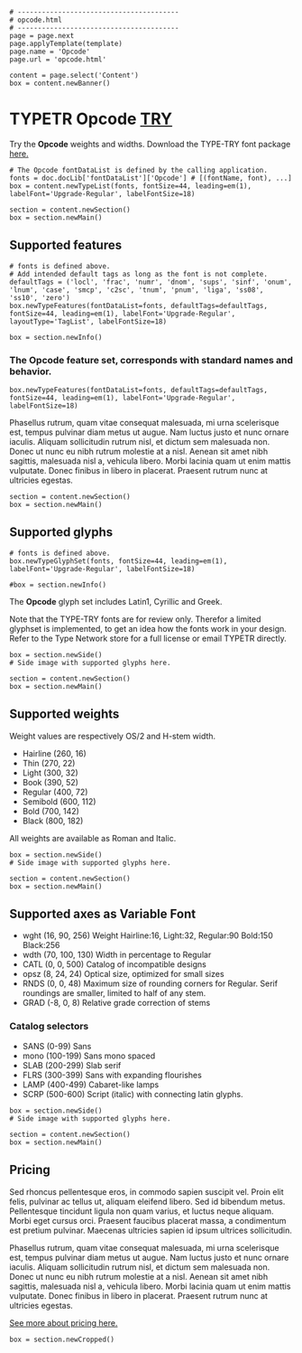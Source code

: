 ~~~
# ----------------------------------------
# opcode.html
# ----------------------------------------
page = page.next
page.applyTemplate(template)  
page.name = 'Opcode'
page.url = 'opcode.html'

content = page.select('Content')
box = content.newBanner()
~~~
# TYPETR Opcode [TRY](downloads/TYPETR-Opcode_Try_BaseMasters001.zip)

Try the **Opcode** weights and widths. Download the TYPE-TRY font package [here.](downloads/TYPETR-Opcode_Try_BaseMasters001.zip)
~~~
# The Opcode fontDataList is defined by the calling application.
fonts = doc.docLib['fontDataList']['Opcode'] # [(fontName, font), ...]
box = content.newTypeList(fonts, fontSize=44, leading=em(1), labelFont='Upgrade-Regular', labelFontSize=18)

section = content.newSection()
box = section.newMain()
~~~
## Supported features

~~~
# fonts is defined above.
# Add intended default tags as long as the font is not complete.
defaultTags = ('locl', 'frac', 'numr', 'dnom', 'sups', 'sinf', 'onum', 'lnum', 'case', 'smcp', 'c2sc', 'tnum', 'pnum', 'liga', 'ss08', 'ss10', 'zero')
box.newTypeFeatures(fontDataList=fonts, defaultTags=defaultTags, fontSize=44, leading=em(1), labelFont='Upgrade-Regular', layoutType='TagList', labelFontSize=18)

box = section.newInfo()
~~~
### The Opcode feature set, corresponds with standard names and behavior.

~~~
box.newTypeFeatures(fontDataList=fonts, defaultTags=defaultTags, fontSize=44, leading=em(1), labelFont='Upgrade-Regular', labelFontSize=18)
~~~

Phasellus rutrum, quam vitae consequat malesuada, mi urna scelerisque est, tempus pulvinar diam metus ut augue. Nam luctus justo et nunc ornare iaculis. Aliquam sollicitudin rutrum nisl, et dictum sem malesuada non. Donec ut nunc eu nibh rutrum molestie at a nisl. Aenean sit amet nibh sagittis, malesuada nisl a, vehicula libero. Morbi lacinia quam ut enim mattis vulputate. Donec finibus in libero in placerat. Praesent rutrum nunc at ultricies egestas.

~~~
section = content.newSection()
box = section.newMain()
~~~
## Supported glyphs

~~~
# fonts is defined above.
box.newTypeGlyphSet(fonts, fontSize=44, leading=em(1), labelFont='Upgrade-Regular', labelFontSize=18)

#box = section.newInfo()
~~~

The **Opcode** glyph set includes Latin1, Cyrillic and Greek. 

Note that the TYPE-TRY fonts are for review only. Therefor a limited glyphset is implemented, to get an idea how the fonts work in your design. Refer to the Type Network store for a full license or email TYPETR directly.

~~~
box = section.newSide()
# Side image with supported glyphs here.
~~~

~~~
section = content.newSection()
box = section.newMain()
~~~
## Supported weights

Weight values are respectively OS/2 and H-stem width.

* Hairline (260, 16)
* Thin (270, 22)
* Light (300, 32)
* Book (390, 52)
* Regular (400, 72)
* Semibold (600, 112)
* Bold (700, 142)
* Black (800, 182)

All weights are available as Roman and Italic.

~~~
box = section.newSide()
# Side image with supported glyphs here.
~~~

~~~
section = content.newSection()
box = section.newMain()
~~~
## Supported axes as Variable Font

* wght (16, 90, 256) Weight Hairline:16, Light:32, Regular:90 Bold:150 Black:256
* wdth (70, 100, 130) Width in percentage to Regular
* CATL (0, 0, 500) Catalog of incompatible designs
* opsz (8, 24, 24) Optical size, optimized for small sizes 
* RNDS (0, 0, 48) Maximum size of rounding corners for Regular. Serif roundings are smaller, limited to half of any stem.
* GRAD (-8, 0, 8) Relative grade correction of stems 

### Catalog selectors

* SANS (0-99)  Sans 
* mono (100-199) Sans mono spaced
* SLAB (200-299) Slab serif
* FLRS (300-399)  Sans with expanding flourishes
* LAMP (400-499) Cabaret-like lamps
* SCRP (500-600) Script (italic) with connecting latin glyphs.

~~~
box = section.newSide()
# Side image with supported glyphs here.
~~~

~~~
section = content.newSection()
box = section.newMain()
~~~
## Pricing

Sed rhoncus pellentesque eros, in commodo sapien suscipit vel. Proin elit felis, pulvinar ac tellus ut, aliquam eleifend libero. Sed id bibendum metus. Pellentesque tincidunt ligula non quam varius, et luctus neque aliquam. Morbi eget cursus orci. Praesent faucibus placerat massa, a condimentum est pretium pulvinar. Maecenas ultricies sapien id ipsum ultrices sollicitudin. 

Phasellus rutrum, quam vitae consequat malesuada, mi urna scelerisque est, tempus pulvinar diam metus ut augue. Nam luctus justo et nunc ornare iaculis. Aliquam sollicitudin rutrum nisl, et dictum sem malesuada non. Donec ut nunc eu nibh rutrum molestie at a nisl. Aenean sit amet nibh sagittis, malesuada nisl a, vehicula libero. Morbi lacinia quam ut enim mattis vulputate. Donec finibus in libero in placerat. Praesent rutrum nunc at ultricies egestas.

[See more about pricing here.](pricing.html)

~~~
box = section.newCropped()
~~~


